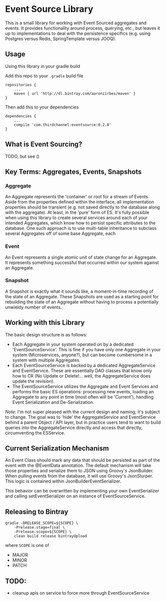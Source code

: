 # Event Source Library

This is a small library for working with Event Sourced aggregates and events. It provides functionality around process, 
querying, etc., but leaves it up to implementations to deal with the persistence specifics (e.g. using Postgres versus Redis,
SpringTemplate versus JOOQ).

## Usage

Using this library in your gradle build

Add this repo to your `.gradle` build file

    repositories {
        ...
        maven { url 'http://dl.bintray.com/aaronzirbes/maven' }
    }

Then add this to your dependencies

    dependencies {
        ...
        compile 'com.thirdchannel:eventsource:0.2.0'
    }

## What is Event Sourcing?

TODO, but see ()


## Key Terms: Aggregates, Events, Snapshots


### Aggregate
An Aggregate represents the 'container' or root for a stream of Events. Aside from the properties defined within the interface, all implementation
properties should be transient (e.g. not saved directly to the database along with the aggregate). At least, in the 'pure' form of ES.
It's fully possible when using this library to create several services around each of your intended Aggregates, which know how to persist
specific attributes to the database. One such approach is to use multi-table inheritance to subclass several Aggregates off of some base Aggregate,
each

### Event
An Event represents a single atomic unit of state change for an Aggregate. It represents something successful that occurred within our system
against an Aggregate.

### Snapshot
A Snapshot is exactly what it sounds like, a moment-in-time recording of the state of an Aggregate. These Snapshots are used as a starting point for rebuilding
the state of an Aggregate without having to process a potentially unwieldy number of events.

## Working with this Library

The basic design structure is as follows:

* Each Aggregate in your system operated on by a dedicated 'EventSourceService'. This is fine if you have only one Aggregate in your system (Microservices, anyone?), but can become cumbersome in a system with multiple Aggregates.
* Each EventSourceService is backed by a dedicated AggregateService and EventService. These are essentially DAO classes that know only how to CR (No Update or Delete!... well, the AggregateService does update the revision).
* The EventSourceService utilizes the Aggregate and Event Services and performs the basic ES operations: processing new events, loading an Aggregate to any point in time (most often will be 'Current'), handling Event Serialization and De-Serialization.

_Note:_ I'm not super pleased with the current design and naming; it's subject to change. The goal was to 'hide' the AggregateService and EventService behind a parent Object / API layer, but in practice users tend to want to build queries into the AggregateService directly and access that directly, circumventing the ESService.

## Current Serialization Mechanism
An Event Class should mark any data that should be persisted as part of the event with the @EventData annotation. The default mechanism will take those properties and serialize them to JSON using Groovy's JsonBuilder. When pulling events from the database, it will use Groovy's JsonSlurper. This logic is contained within JsonBuilderEventSerializer.

This behavior can be overwritten by implementing your own EventSerializer and calling setEventSerializer on an instance of EventSourceService.

## Releasing to Bintray

    gradle -DRELEASE_SCOPE=${SCOPE} \
        -Prelease.stage=final \
        -Prelease.scope=${SCOPE} \
        clean build release bintrayUpload

where `SCOPE` is one of

* MAJOR
* MINOR
* PATCH

## TODO:
* cleanup apis on service to force more through EventSourceService

